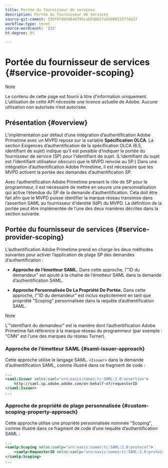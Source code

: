 ```yaml
---
title: Portée du fournisseur de services
description: Portée du fournisseur de services
source-git-commit: 326f97d058646795cab5d062fa5b980235f7da37
workflow-type: tm+mt
source-wordcount: '313'
ht-degree: 0%

---
```



# Portée du fournisseur de services {#service-provoider-scoping}

>[!NOTE]
>
>Le contenu de cette page est fourni à titre d’information uniquement. L’utilisation de cette API nécessite une licence actuelle de Adobe. Aucune utilisation non autorisée n’est autorisée.

## Présentation {#overview}

L’implémentation par défaut d’une intégration d’authentification Adobe Primetime avec un MVPD repose sur la variable **Spécification OLCA**. La section Exigences d’authentification de la spécification OLCA (6.5, identifiant de sujet) indique qu’il est possible d’indiquer la portée du fournisseur de service (SP) pour l’identifiant de sujet. (L’identifiant du sujet est l’identifiant utilisateur obscurci que le MVPD renvoie au SP.)  Dans une intégration d’authentification Adobe Primetime, il est nécessaire que les MVPD activent la portée des demandes d’authentification SP.

Avec l’authentification Adobe Primetime prenant le rôle de SP pour le programmeur, il est nécessaire de mettre en oeuvre une personnalisation qui active l’étendue du SP de la demande d’authentification.  Cela doit être fait afin que le MVPD puisse identifier la marque réseau transmise dans l’assertion SAML au fournisseur d’identité (IdP) du MVPD.  La définition de la portée peut être implémentée de l’une des deux manières décrites dans la section suivante.

## Portée du fournisseur de services {#service-provider-scoping}

L’authentification Adobe Primetime prend en charge les deux méthodes suivantes pour activer l’application de plage SP des demandes d’authentification :

* **Approche de l’émetteur SAML.**  Dans cette approche, l’&quot;ID du demandeur&quot; est ajouté à la chaîne de l’émetteur SAML dans la demande d’authentification SAML.

* **Approche Personnalisée De La Propriété De Portée.**  Dans cette approche, l’&quot;ID du demandeur&quot; est inclus explicitement en tant que propriété &quot;Scoping&quot; personnalisée dans la requête d’authentification SAML.

>[!NOTE]
>
>L’&quot;identifiant du demandeur&quot; est la manière dont l’authentification Adobe Primetime fait référence à la marque réseau du programmeur (par exemple : &quot;CNN&quot; est l&#39;une des marques du réseau Turner).

### Approche de l’émetteur SAML {#saml-issuer-approach}

Cette approche utilise le langage SAML. `<Issuer>` dans la demande d’authentification SAML, comme illustré dans ce fragment de code :

```xml
...
<saml:Issuer xmlns:saml="urn:oasis:names:tc:SAML:2.0:assertion">
    http://saml.sp.adobe.adobe.com/on-behalf-of/requestorID
</saml:Issuer>
...
```

### Approche de propriété de plage personnalisée {#custom-scoping-property-approach}

Cette approche utilise une propriété personnalisée nommée &quot;Scoping&quot;, comme illustré dans ce fragment de code d’une requête d’authentification SAML :

```xml
...
<samlp:Scoping xmlns:samlp="urn:oasis:names:tc:SAML:2.0:protocol">
    <samlp:RequesterID xmlns:samlp="urn:oasis:names:tc:SAML:2.0:protocol">requestorID</samlp:RequesterID>
</samlp:Scoping>
...
```

<!--
>[!RELATEDINFORMATION]
>* [MVPD Authentication](/help/authentication/authn-usecase.md)
>* **OLCA Specification**
-->